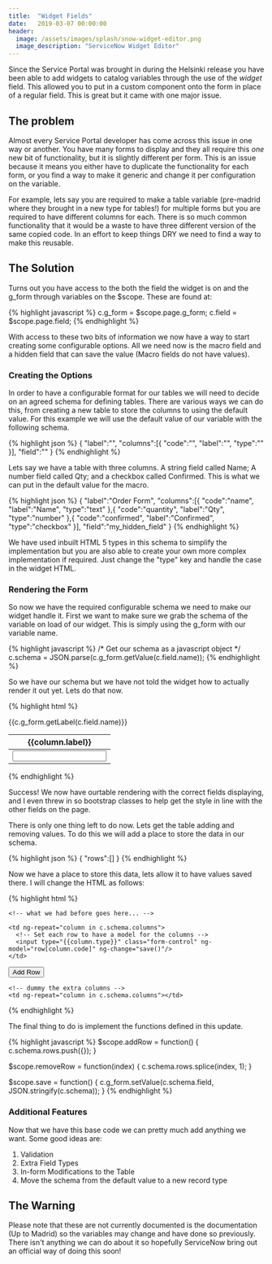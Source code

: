 ```yaml
---
title:  "Widget Fields"
date:   2019-03-07 00:00:00
header:
  image: /assets/images/splash/snow-widget-editor.png
  image_description: "ServiceNow Widget Editor"
---
```

Since the Service Portal was brought in during the Helsinki release you have been able to add widgets to catalog variables through the use of the *widget* field. This allowed you to put in a custom component onto the form in place of a regular field. This is great but it came with one major issue.

## The problem

Almost every Service Portal developer has come across this issue in one way or another. You have many forms to display and they all require this *one* new bit of functionality, but it is slightly different per form. This is an issue because it means you either have to duplicate the functionality for each form, or you find a way to make it generic and change it per configuration on the variable.

For example, lets say you are required to make a table variable (pre-madrid where they brought in a new type for tables!) for multiple forms but you are required to have different columns for each. There is so much common functionality that it would be a waste to have three different version of the same copied code. In an effort to keep things DRY we need to find a way to make this reusable.

## The Solution

Turns out you have access to the both the field the widget is on and the g_form through variables on the $scope. These are found at:

{% highlight javascript %}
c.g_form = $scope.page.g_form;
c.field = $scope.page.field;
{% endhighlight %}

With access to these two bits of information we now have a way to start creating some configurable options. All we need now is the macro field and a hidden field that can save the value (Macro fields do not have values).

### Creating the Options

In order to have a configurable format for our tables we will need to decide on an agreed schema for defining tables. There are various ways we can do this, from creating a new table to store the columns to using the default value. For this example we will use the default value of our variable with the following schema.

{% highlight json %}
{
  "label":"<Display Label>",
  "columns":[{
    "code":"<Variable Name for the Column>",
    "label":"<Column Display Name>",
    "type":"<HTML5 Type>"
  }],
  "field":"<Hidden Field to Store Value>"
}
{% endhighlight %}

Lets say we have a table with three columns. A string field called Name; A number field called Qty; and a checkbox called Confirmed. This is what we can put in the default value for the macro.

{% highlight json %}
{
  "label":"Order Form",
  "columns":[{
    "code":"name",
    "label":"Name",
    "type":"text"
  },{
    "code":"quantity",
    "label":"Qty",
    "type":"number"
  },{
    "code":"confirmed",
    "label":"Confirmed",
    "type":"checkbox"
  }],
  "field":"my_hidden_field"
}
{% endhighlight %}

We have used inbuilt HTML 5 types in this schema to simplify the implementation but you are also able to create your own more complex implementation if required. Just change the "type" key and handle the case in the widget HTML.

### Rendering the Form

So now we have the required configurable schema we need to make our widget handle it. First we want to make sure we grab the schema of the variable on load of our widget. This is simply using the g_form with our variable name.

{% highlight javascript %}
/* Get our schema as a javascript object */
c.schema = JSON.parse(c.g_form.getValue(c.field.name));
{% endhighlight %}

So we have our schema but we have not told the widget how to actually render it out yet. Lets do that now.

{% highlight html %}
<div class="panel">
  <div class="panel-heading">{{c.g_form.getLabel(c.field.name)}}</div>
  <table class="table">
    <thead>
      <tr>
        <!-- Display all the headers -->
        <th ng-repeat="column in c.schema.columns">
          {{column.label}}
        </th>
      </tr>
    </thead>
    <tbody>
      <tr>
        <td ng-repeat="column in c.schema.columns">
          <input type="{{column.type}}" class="form-control"/>
        </td>
      </tr>
    </tbody>
  </table>
</div>
{% endhighlight %}

Success! We now have ourtable rendering with the correct fields displaying, and I even threw in so bootstrap classes to help get the style in line with the other fields on the page.

There is only one thing left to do now. Lets get the table adding and removing values. To do this we will add a place to store the data in our schema.

{% highlight json %}
{
  "rows":[]
}
{% endhighlight %}

Now we have a place to store this data, lets allow it to have values saved there. I will change the HTML as follows:

{% highlight html %}
<!-- Table Head updates -->
<thead>
  <tr>
    <!-- Add a column at the start to remove rows -->
    <th></th>

    <!-- what we had before goes here... -->
  </tr>
</thead>


<!-- Table Body Updates -->
<tbody>
  <!-- Render the rows that exist -->
  <tr ng-repeat="row in c.schema.rows track by $index">
    <!-- remove rows -->
    <td><span class="glyphicon glyphicon-trash" ng-click="removeRow($index)"></span></td>

    <td ng-repeat="column in c.schema.columns">
      <!-- Set each row to have a model for the columns -->
      <input type="{{column.type}}" class="form-control" ng-model="row[column.code]" ng-change="save()"/>
    </td>
  </tr>
  <!-- A default row for adding new rows -->
  <tr>
    <td><button class="btn btn-primary" ng-click="addRow()">Add Row</button></td>

    <!-- dummy the extra columns -->
    <td ng-repeat="column in c.schema.columns"></td>
  </tr>
</tbody>
{% endhighlight %}

The final thing to do is implement the functions defined in this update.

{% highlight javascript %}
$scope.addRow = function() {
  c.schema.rows.push({});
}

$scope.removeRow = function(index) {
  c.schema.rows.splice(index, 1);
}

$scope.save = function() {
  c.g_form.setValue(c.schema.field, JSON.stringify(c.schema));
}
{% endhighlight %}

### Additional Features

Now that we have this base code we can pretty much add anything we want. Some good ideas are:

1. Validation
2. Extra Field Types
3. In-form Modifications to the Table
4. Move the schema from the default value to a new record type

## The Warning

Please note that these are not currently documented is the documentation (Up to Madrid) so the variables may change and have done so previously. There isn't anything we can do about it so hopefully ServiceNow bring out an official way of doing this soon!

